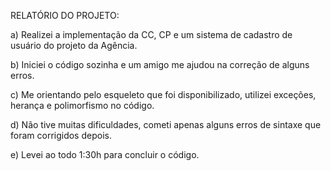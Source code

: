 RELATÓRIO DO PROJETO:

a)	Realizei a implementação da CC, CP e um sistema de cadastro de usuário do projeto da Agência.

b)	Iniciei o código sozinha e um amigo me ajudou na correção de alguns erros.

c)	Me orientando pelo esqueleto que foi disponibilizado, utilizei exceções, herança e polimorfismo no código.

d)	Não tive muitas dificuldades, cometi apenas alguns erros de sintaxe que foram corrigidos depois. 

e)	Levei ao todo 1:30h para concluir o código.
